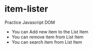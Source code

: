 # item-lister

Practice Javascript DOM


- You can Add new item to the List Item
- You can remove item from List Item
- You can search item from List Item
